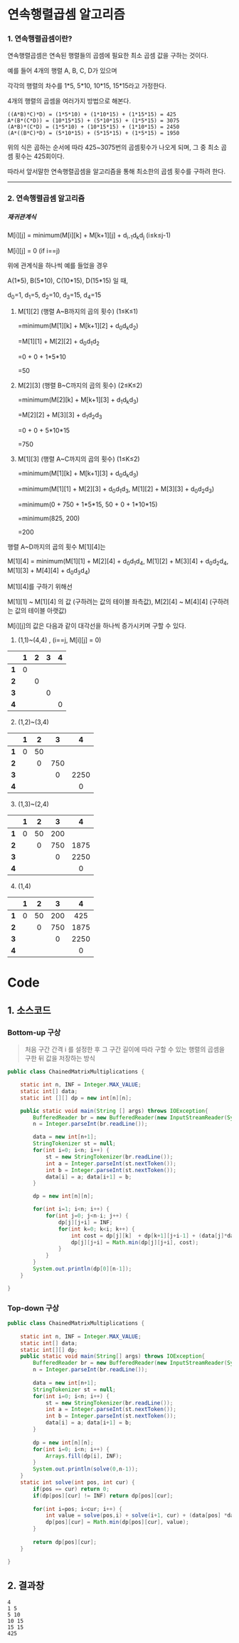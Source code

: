 # 연속행렬곱셈 알고리즘

### 1. 연속행렬곱셈이란?

연속행렬곱셈은 연속된 행렬들의 곱셈에 필요한 최소 곱셈 값을 구하는 것이다.

예를 들어 4개의 행렬 A, B, C, D가 있으며

각각의 행렬의 차수를 1&#42;5, 5&#42;10, 10&#42;15, 15&#42;15라고 가정한다.

4개의 행렬의 곱셈을 여러가지 방법으로 해본다.

```
((A*B)*C)*D) = (1*5*10) + (1*10*15) + (1*15*15) = 425
A*(B*(C*D)) = (10*15*15) + (5*10*15) + (1*5*15) = 3075
(A*B)*(C*D) = (1*5*10) + (10*15*15) + (1*10*15) = 2450
(A*((B*C)*D) = (5*10*15) + (5*15*15) + (1*5*15) = 1950
```

위의 식은 곱하는 순서에 따라 425~3075번의 곱셈횟수가 나오게 되며, 그 중 최소 곱셈 횟수는 425회이다.

따라서 앞서말한 연속행렬곱셈을 알고리즘을 통해 최소한의 곱셈 횟수를 구하려 한다.

____

### 2. 연속행렬곱셈 알고리즘

##### 재귀관계식

M&#91;i&#93;&#91;j&#93; = minimum(M&#91;i&#93;&#91;k&#93; + M&#91;k+1&#93;&#91;j&#93; + d<sub>i-1</sub>d<sub>k</sub>d<sub>j</sub> (i≤k≤j-1)

M&#91;i&#93;&#91;j&#93; = 0																(if i==j)

위에 관계식을 하나씩 예를 들었을 경우

A(1&#42;5), B(5&#42;10), C(10&#42;15), D(15&#42;15) 일 때,

d<sub>0</sub>=1, d<sub>1</sub>=5, d<sub>2</sub>=10, d<sub>3</sub>=15, d<sub>4</sub>=15



1. M&#91;1&#93;&#91;2&#93; (행렬 A~B까지의 곱의 횟수) (1≤K≤1) 

    =minimum(M&#91;1&#93;&#91;k&#93; + M&#91;k+1&#93;&#91;2&#93; + d<sub>0</sub>d<sub>k</sub>d<sub>2</sub>)

    =M&#91;1&#93;&#91;1&#93; + M&#91;2&#93;&#91;2&#93; + d<sub>0</sub>d<sub>1</sub>d<sub>2</sub>

    =0 + 0 + 1&#42;5&#42;10

    =50

2. M&#91;2&#93;&#91;3&#93; (행렬 B~C까지의 곱의 횟수) (2≤K≤2) 

    =minimum(M&#91;2&#93;&#91;k&#93; + M&#91;k+1&#93;&#91;3&#93; + d<sub>1</sub>d<sub>k</sub>d<sub>3</sub>)

    =M&#91;2&#93;&#91;2&#93; + M&#91;3&#93;&#91;3&#93; + d<sub>1</sub>d<sub>2</sub>d<sub>3</sub>

    =0 + 0 + 5&#42;10&#42;15

    =750

3. M&#91;1&#93;&#91;3&#93; (행렬 A~C까지의 곱의 횟수) (1≤K≤2) 

    =minimum(M&#91;1&#93;&#91;k&#93; + M&#91;k+1&#93;&#91;3&#93; + d<sub>0</sub>d<sub>k</sub>d<sub>3</sub>)

    =minimum(M&#91;1&#93;&#91;1&#93; + M&#91;2&#93;&#91;3&#93; + d<sub>0</sub>d<sub>1</sub>d<sub>3</sub>, M&#91;1&#93;&#91;2&#93; + M&#91;3&#93;&#91;3&#93; + d<sub>0</sub>d<sub>2</sub>d<sub>3</sub>)

    =minimum(0 + 750 + 1&#42;5&#42;15, 50 + 0 + 1&#42;10&#42;15)

    =minimum(825, 200)

    =200

행렬 A~D까지의 곱의 횟수 M&#91;1&#93;&#91;4&#93;는 

M&#91;1&#93;&#91;4&#93; = minimum(M&#91;1&#93;&#91;1&#93; + M&#91;2&#93;&#91;4&#93; + d<sub>0</sub>d<sub>1</sub>d<sub>4</sub>, M&#91;1&#93;&#91;2&#93; + M&#91;3&#93;&#91;4&#93; + d<sub>0</sub>d<sub>2</sub>d<sub>4</sub>, M&#91;1&#93;&#91;3&#93; + M&#91;4&#93;&#91;4&#93; + d<sub>0</sub>d<sub>3</sub>d<sub>4</sub>)

M&#91;1&#93;&#91;4&#93;를 구하기 위해선

M&#91;1&#93;&#91;1&#93; ~ M&#91;1&#93;&#91;4&#93; 의 값 (구하려는 값의 테이블 좌측값), M&#91;2&#93;&#91;4&#93; ~ M&#91;4&#93;&#91;4&#93; (구하려는 값의 테이블 아랫값)

M&#91;i&#93;&#91;j&#93;의 값은 다음과 같이 대각선을 하나씩 증가시키며 구할 수 있다.

1) (1,1)~(4,4) , (i==j, M&#91;i&#93;&#91;j&#93; = 0)

|       |  1   |  2   |  3   |  4   |
| :---- | :--: | :--: | :--: | :--: |
| **1** |  0   |      |      |      |
| **2** |      |  0   |      |      |
| **3** |      |      |  0   |      |
| **4** |      |      |      |  0   |

2) (1,2)~(3,4)

|       |  1   |  2   |  3   |  4   |
| ----- | :--: | :--: | :--: | :--: |
| **1** |  0   |  50  |      |      |
| **2** |      |  0   | 750  |      |
| **3** |      |      |  0   | 2250 |
| **4** |      |      |      |  0   |

3) (1,3)~(2,4)

|       |  1   |  2   |  3   |  4   |
| ----- | :--: | :--: | :--: | :--: |
| **1** |  0   |  50  | 200  |      |
| **2** |      |  0   | 750  | 1875 |
| **3** |      |      |  0   | 2250 |
| **4** |      |      |      |  0   |

4) (1,4)

|       |  1   |  2   |  3   |  4   |
| ----- | :--: | :--: | :--: | :--: |
| **1** |  0   |  50  | 200  | 425  |
| **2** |      |  0   | 750  | 1875 |
| **3** |      |      |  0   | 2250 |
| **4** |      |      |      |  0   |

# Code


## 1. 소스코드



### Bottom-up 구상
> 처음 구간 간격  i 를 설정한 후 그 구간 길이에 따라 구할 수 있는 행렬의 곱셈을 구한 뒤 값을 저장하는 방식

```JAVA
public class ChainedMatrixMultiplications {

    static int n, INF = Integer.MAX_VALUE;
    static int[] data;
    static int [][] dp = new int[n][n];

    public static void main(String [] args) throws IOException{
        BufferedReader br = new BufferedReader(new InputStreamReader(System.in));
        n = Integer.parseInt(br.readLine());

        data = new int[n+1];
        StringTokenizer st = null;
        for(int i=0; i<n; i++) {
            st = new StringTokenizer(br.readLine());
            int a = Integer.parseInt(st.nextToken());
            int b = Integer.parseInt(st.nextToken());
            data[i] = a; data[i+1] = b;
        }

        dp = new int[n][n];

        for(int i=1; i<n; i++) {
            for(int j=0; j<n-i; j++) {
                dp[j][j+i] = INF;
                for(int k=0; k<i; k++) {
                    int cost = dp[j][k]  + dp[k+1][j+i-1] + (data[j]*data[k+1]*data[j+i]);
                    dp[j][j+i] = Math.min(dp[j][j+i], cost);
                }
            }
        }
        System.out.println(dp[0][n-1]);
    }

}
```
### Top-down 구상

```JAVA
public class ChainedMatrixMultiplications {
    
    static int n, INF = Integer.MAX_VALUE;
	static int[] data;
	static int[][] dp;
	public static void main(String[] args) throws IOException{
		BufferedReader br = new BufferedReader(new InputStreamReader(System.in));
		n = Integer.parseInt(br.readLine());
		
		data = new int[n+1];
		StringTokenizer st = null;
		for(int i=0; i<n; i++) {
			st = new StringTokenizer(br.readLine());
			int a = Integer.parseInt(st.nextToken());
			int b = Integer.parseInt(st.nextToken());
			data[i] = a; data[i+1] = b;
		}
		
		dp = new int[n][n];
		for(int i=0; i<n; i++) {
			Arrays.fill(dp[i], INF);
		}
		System.out.println(solve(0,n-1));
	}
	static int solve(int pos, int cur) {
		if(pos == cur) return 0;
		if(dp[pos][cur] != INF) return dp[pos][cur];
		
		for(int i=pos; i<cur; i++) {
			int value = solve(pos,i) + solve(i+1, cur) + (data[pos] *data[i+1]*data[cur+1]);
			dp[pos][cur] = Math.min(dp[pos][cur], value);
		}
		
		return dp[pos][cur];
	}

}
```


## 2. 결과창


```
4
1 5
5 10
10 15
15 15
425
```